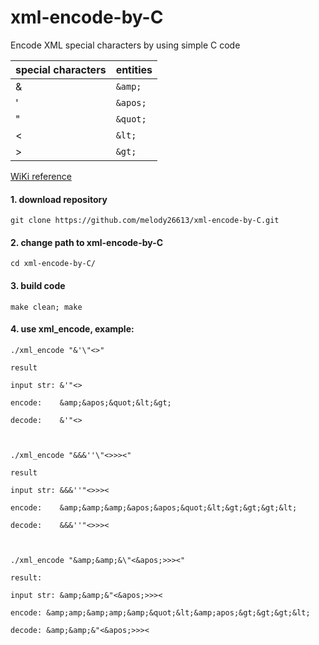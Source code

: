 # xml-encode-by-C
Encode XML special  characters by using simple C code

|special characters|entities|
|---|---
|&|`&amp;`
|'|`&apos;`
|"|`&quot;`
|<|`&lt;`
|>|`&gt;`

[WiKi reference](https://en.wikipedia.org/wiki/XML#Escaping)


#### 1. download repository 
    git clone https://github.com/melody26613/xml-encode-by-C.git


#### 2. change path to xml-encode-by-C
    cd xml-encode-by-C/


#### 3. build code
    make clean; make


#### 4. use xml_encode, example:

    ./xml_encode "&'\"<>"

    result

    input str: &'"<>

    encode:    &amp;&apos;&quot;&lt;&gt;

    decode:    &'"<>



    ./xml_encode "&&&''\"<>>><"

    result

    input str: &&&''"<>>><

    encode:    &amp;&amp;&amp;&apos;&apos;&quot;&lt;&gt;&gt;&gt;&lt;

    decode:    &&&''"<>>><



    ./xml_encode "&amp;&amp;&\"<&apos;>>><"

    result: 

    input str: &amp;&amp;&"<&apos;>>><

    encode: &amp;amp;&amp;amp;&amp;&quot;&lt;&amp;apos;&gt;&gt;&gt;&lt;

    decode: &amp;&amp;&"<&apos;>>><

